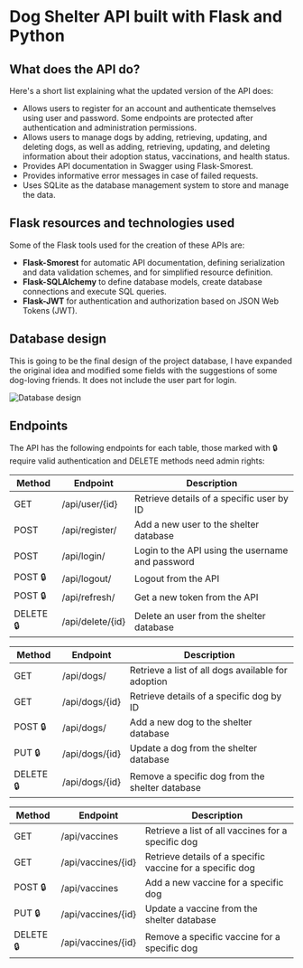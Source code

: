 # Dog Shelter API built with Flask and Python

## What does the API do?

Here's a short list explaining what the updated version of the API does:

- Allows users to register for an account and authenticate themselves using user and password. Some endpoints are protected after authentication and administration permissions.
- Allows users to manage dogs by adding, retrieving, updating, and deleting dogs, as well as adding, retrieving, updating, and deleting information about their adoption status, vaccinations, and health status.
- Provides API documentation in Swagger using Flask-Smorest.
- Provides informative error messages in case of failed requests.
- Uses SQLite as the database management system to store and manage the data.

## Flask resources and technologies used

Some of the Flask tools used for the creation of these APIs are:

- **Flask-Smorest** for automatic API documentation, defining serialization and data validation schemes, and for simplified resource definition.
- **Flask-SQLAlchemy** to define database models, create database connections and execute SQL queries.
- **Flask-JWT** for authentication and authorization based on JSON Web Tokens (JWT).

## Database design

This is going to be the final design of the project database, I have expanded the original idea and modified some fields with the suggestions of some dog-loving friends. It does not include the user part for login.

![Database design](https://i.imgur.com/Pb1dSrf.png)

## Endpoints

The API has the following endpoints for each table, those marked with 🔒 require valid authentication and DELETE methods need admin rights:

| Method | Endpoint | Description |
| ------ | -------- | ----------- |
| GET | /api/user/{id} | Retrieve details of a specific user by ID |
| POST | /api/register/ | Add a new user to the shelter database |
| POST | /api/login/ | Login to the API using the username and password |
| POST 🔒 | /api/logout/ | Logout from the API |
| POST 🔒 | /api/refresh/ | Get a new token from the API |
| DELETE 🔒 | /api/delete/{id} | Delete an user from the shelter database |

| Method | Endpoint | Description |
| ------ | -------- | ----------- |
| GET | /api/dogs/ | Retrieve a list of all dogs available for adoption |
| GET | /api/dogs/{id} | Retrieve details of a specific dog by ID |
| POST 🔒 | /api/dogs/ | Add a new dog to the shelter database |
| PUT 🔒 | /api/dogs/{id} | Update a dog from the shelter database |
| DELETE 🔒 | /api/dogs/{id} | Remove a specific dog from the shelter database |

| Method | Endpoint | Description |
| ------ | -------- | ----------- |
| GET | /api/vaccines | Retrieve a list of all vaccines for a specific dog |
| GET | /api/vaccines/{id} | Retrieve details of a specific vaccine for a specific dog |
| POST 🔒 | /api/vaccines | Add a new vaccine for a specific dog |
| PUT 🔒 | /api/vaccines/{id} | Update a vaccine from the shelter database |
| DELETE 🔒 | /api/vaccines/{id} | Remove a specific vaccine for a specific dog |

